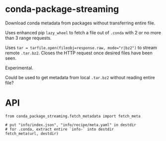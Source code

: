 # conda-package-streaming

Download conda metadata from packages without transferring entire file.

Uses enhanced pip `lazy_wheel` to fetch a file out of `.conda` with 2 or no more
than 3 range requests.

Uses `tar = tarfile.open(fileobj=response.raw, mode="r|bz2")` to stream remote
`.tar.bz2`. Closes the HTTP request once desired files have been seen.

Experimental.

Could be used to get metadata from local `.tar.bz2` without reading entire file?

# API

```
from conda_package_streaming.fetch_metadata import fetch_meta

# put "info/index.json", "info/recipe/meta.yaml" in destdir
# for .conda, extract entire `info-` into destdir
fetch_meta(url, destdir)
```